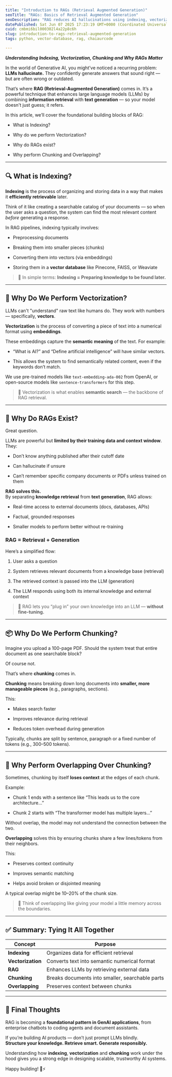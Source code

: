 ```yaml
---
title: "Introduction to RAGs (Retrieval Augmented Generation)"
seoTitle: "RAGs: Basics of Retrieval Augmented Generation"
seoDescription: "RAG reduces AI hallucinations using indexing, vectorization and chunking, improving AI model reliability"
datePublished: Sat Jun 07 2025 17:23:19 GMT+0000 (Coordinated Universal Time)
cuid: cmbmi6bil000302l4a22p8c6h
slug: introduction-to-rags-retrieval-augmented-generation
tags: python, vector-database, rag, chaiaurcode

---
```


***Understanding Indexing, Vectorization, Chunking and Why RAGs Matter***

In the world of Generative AI, you might’ve noticed a recurring problem: **LLMs hallucinate.** They confidently generate answers that sound right — but are often wrong or outdated.

That’s where **RAG (Retrieval-Augmented Generation)** comes in. It’s a powerful technique that enhances large language models (LLMs) by combining **information retrieval** with **text generation** — so your model doesn't just guess; it refers.

In this article, we’ll cover the foundational building blocks of RAG:

* What is Indexing?
    
* Why do we perform Vectorization?
    
* Why do RAGs exist?
    
* Why perform Chunking and Overlapping?
    

---

## 🔍 What is Indexing?

**Indexing** is the process of organizing and storing data in a way that makes it **efficiently retrievable** later.

Think of it like creating a searchable catalog of your documents — so when the user asks a question, the system can find the most relevant content *before* generating a response.

In RAG pipelines, indexing typically involves:

* Preprocessing documents
    
* Breaking them into smaller pieces (chunks)
    
* Converting them into vectors (via embeddings)
    
* Storing them in a **vector database** like Pinecone, FAISS, or Weaviate
    

> 📌 In simple terms: **Indexing = Preparing knowledge to be found later.**

---

## 🧠 Why Do We Perform Vectorization?

LLMs can't "understand" raw text like humans do. They work with numbers — specifically, **vectors**.

**Vectorization** is the process of converting a piece of text into a numerical format using **embeddings**.

These embeddings capture the **semantic meaning** of the text. For example:

* “What is AI?” and “Define artificial intelligence” will have similar vectors.
    
* This allows the system to find semantically related content, even if the keywords don’t match.
    

We use pre-trained models like `text-embedding-ada-002` from OpenAI, or open-source models like `sentence-transformers` for this step.

> 📌 Vectorization is what enables **semantic search** — the backbone of RAG retrieval.

---

## 🤔 Why Do RAGs Exist?

Great question.

LLMs are powerful but **limited by their training data and context window**. They:

* Don’t know anything published after their cutoff date
    
* Can hallucinate if unsure
    
* Can’t remember specific company documents or PDFs unless trained on them
    

**RAG solves this.**  
By separating **knowledge retrieval** from **text generation**, RAG allows:

* Real-time access to external documents (docs, databases, APIs)
    
* Factual, grounded responses
    
* Smaller models to perform better without re-training
    

### RAG = Retrieval + Generation

Here’s a simplified flow:

1. User asks a question
    
2. System retrieves relevant documents from a knowledge base (retrieval)
    
3. The retrieved context is passed into the LLM (generation)
    
4. The LLM responds using both its internal knowledge and external context
    

> 📌 RAG lets you “plug in” your own knowledge into an LLM — **without fine-tuning.**

---

## 📦 Why Do We Perform Chunking?

Imagine you upload a 100-page PDF. Should the system treat that entire document as one searchable block?

Of course not.

That’s where **chunking** comes in.

**Chunking** means breaking down long documents into **smaller, more manageable pieces** (e.g., paragraphs, sections).

This:

* Makes search faster
    
* Improves relevance during retrieval
    
* Reduces token overhead during generation
    

Typically, chunks are split by sentence, paragraph or a fixed number of tokens (e.g., 300–500 tokens).

---

## 🔁 Why Perform Overlapping Over Chunking?

Sometimes, chunking by itself **loses context** at the edges of each chunk.

Example:

* Chunk 1 ends with a sentence like “This leads us to the core architecture...”
    
* Chunk 2 starts with “The transformer model has multiple layers...”
    

Without overlap, the model may not understand the connection between the two.

**Overlapping** solves this by ensuring chunks share a few lines/tokens from their neighbors.

This:

* Preserves context continuity
    
* Improves semantic matching
    
* Helps avoid broken or disjointed meaning
    

A typical overlap might be 10–20% of the chunk size.

> 📌 Think of overlapping like giving your model a little memory across the boundaries.

---

## ✅ Summary: Tying It All Together

| Concept | Purpose |
| --- | --- |
| **Indexing** | Organizes data for efficient retrieval |
| **Vectorization** | Converts text into semantic numerical format |
| **RAG** | Enhances LLMs by retrieving external data |
| **Chunking** | Breaks documents into smaller, searchable parts |
| **Overlapping** | Preserves context between chunks |

---

## 🧠 Final Thoughts

RAG is becoming a **foundational pattern in GenAI applications**, from enterprise chatbots to coding agents and document assistants.

If you’re building AI products — don’t just prompt LLMs blindly.  
**Structure your knowledge. Retrieve smart. Generate responsibly.**

Understanding how **indexing**, **vectorization** and **chunking** work under the hood gives you a strong edge in designing scalable, trustworthy AI systems.

Happy building! 🧱⚡